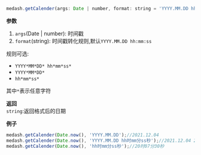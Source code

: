 ```js
medash.getCalender(args: Date | number, format: string = 'YYYY.MM.DD hh:mm:ss')
```


**参数**  
1. `args`(Date | number): 时间戳  
2. `format`(string): 时间戳转化规则,默认`YYYY.MM.DD hh:mm:ss`  

规则可选: 
* `YYYY*MM*DD* hh*mm*ss*`  
* `YYYY*MM*DD*`  
* `hh*mm*ss*`  

其中`*`表示任意字符


**返回**  
`string`:返回格式后的日期        
  
**例子**  

```js
medash.getCalender(Date.now(), 'YYYY.MM.DD');//2021.12.04
medash.getCalender(Date.now(), 'YYYY.MM.DD hh时mm分ss秒');//2021.12.04 20时07分30秒
medash.getCalender(Date.now(), 'hh时mm分ss秒');//20时07分30秒
```
